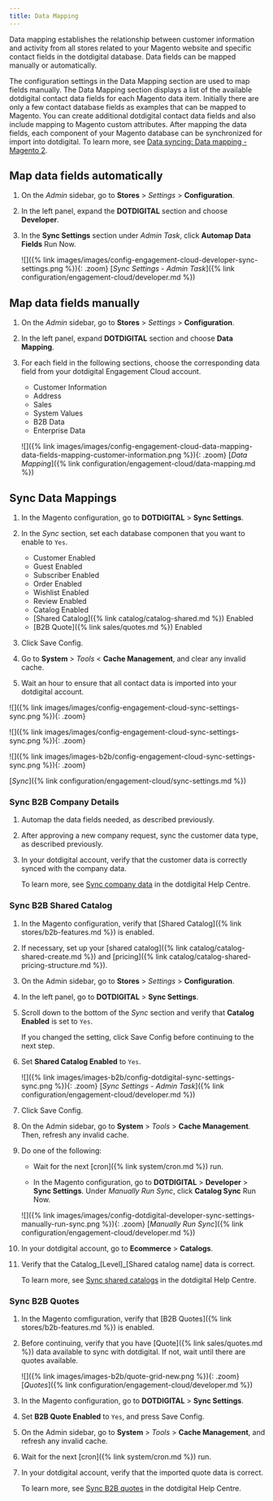 ```yaml
---
title: Data Mapping
---
```


Data mapping establishes the relationship between customer information and activity from all stores related to your Magento website and specific contact fields in the dotdigital database. Data fields can be mapped manually or automatically.

The configuration settings in the Data Mapping section are used to map fields manually. The Data Mapping section displays a list of the available dotdigital contact data fields for each Magento data item. Initially there are only a few contact database fields as examples that can be mapped to Magento. You can create additional dotdigital contact data fields and also include mapping to Magento custom attributes. After mapping the data fields, each component of your Magento database can be synchronized for import into dotdigital. To learn more, see [Data syncing: Data mapping - Magento 2][1].

## Map data fields automatically

1. On the _Admin_ sidebar, go to **Stores** > _Settings_ > **Configuration**.

1. In the left panel, expand the **DOTDIGITAL** section and choose **Developer**.

1. In the **Sync Settings** section under _Admin Task_, click **Automap Data Fields** <span class="btn">Run Now</span>.

   ![]({% link images/images/config-engagement-cloud-developer-sync-settings.png %}){: .zoom}
   [_Sync Settings - Admin Task_]({% link configuration/engagement-cloud/developer.md %})

## Map data fields manually

1. On the _Admin_ sidebar, go to **Stores** > _Settings_ > **Configuration**.

1. In the left panel, expand **DOTDIGITAL** section and choose **Data Mapping**.

1. For each field in the following sections, choose the corresponding data field from your dotdigital Engagement Cloud account.

   -  Customer Information
   -  Address
   -  Sales
   -  System Values<!--{%- if "Default.B2B Only" contains site.edition -%}-->
   -  B2B Data <!--{%- endif -%}--><!--{%- if "Default.EE-B2B" contains site.edition -%}-->
   -  Enterprise Data<!--{%- endif -%}-->

   ![]({% link images/images/config-engagement-cloud-data-mapping-data-fields-mapping-customer-information.png %}){: .zoom}
   [_Data Mapping_]({% link configuration/engagement-cloud/data-mapping.md %})

## Sync Data Mappings

1. In the Magento configuration, go to **DOTDIGITAL** > **Sync Settings**.

1. In the _Sync_ section, set each database componen that you want to enable to `Yes`.

   -  Customer Enabled
   -  Guest Enabled
   -  Subscriber Enabled
   -  Order Enabled
   -  Wishlist Enabled
   -  Review Enabled
   -  Catalog Enabled<!--{%- if "Default.B2B Only" contains site.edition -%}-->
   -  [Shared Catalog]({% link catalog/catalog-shared.md %}) Enabled
   -  [B2B Quote]({% link sales/quotes.md %}) Enabled<!--{%- endif -%}-->

1. Click <span class="btn">Save Config</span>.

1. Go to **System** > _Tools_ < **Cache Management**, and clear any invalid cache.

1. Wait an hour to ensure that all contact data is imported into your dotdigital account.

<!--{% if "Default.CE Only" contains site.edition %}-->
![]({% link images/images/config-engagement-cloud-sync-settings-sync.png %}){: .zoom}
<!--{% endif %}-->
<!--{% if "Default.EE Only" contains site.edition %}-->
![]({% link images/images/config-engagement-cloud-sync-settings-sync.png %}){: .zoom}
<!--{% endif %}-->
<!--{% if "Default.B2B Only" contains site.edition %}-->
![]({% link images/images-b2b/config-engagement-cloud-sync-settings-sync.png %}){: .zoom}
<!--{% endif %}-->
[_Sync_]({% link configuration/engagement-cloud/sync-settings.md %})

<!--{% if "Default.B2B Only" contains site.edition %}-->

### Sync B2B Company Details

1. Automap the data fields needed, as described previously.

1. After approving a new company request, sync the customer data type, as described previously.

1. In your dotdigital account, verify that the customer data is correctly synced with the company data.

   To learn more, see [Sync company data][2] in the dotdigital Help Centre.

### Sync B2B Shared Catalog

1. In the Magento configuration, verify that [Shared Catalog]({% link stores/b2b-features.md %}) is enabled.

1. If necessary, set up your [shared catalog]({% link catalog/catalog-shared-create.md %}) and [pricing]({% link catalog/catalog-shared-pricing-structure.md %}).

1. On the Admin sidebar, go to **Stores** > _Settings_ > **Configuration**.

1. In the left panel, go to **DOTDIGITAL** > **Sync Settings**.

1. Scroll down to the bottom of the _Sync_ section and verify that **Catalog Enabled** is set to `Yes`.

   If you changed the setting, click <span class="btn">Save Config</span> before continuing to the next step.

1. Set **Shared Catalog Enabled** to `Yes`.

   ![]({% link images/images-b2b/config-dotdigital-sync-settings-sync.png %}){: .zoom}
   [_Sync Settings - Admin Task_]({% link configuration/engagement-cloud/developer.md %})

1. Click <span class="btn">Save Config</span>.

1. On the Admin sidebar, go to **System** > _Tools_ > **Cache Management**. Then, refresh any invalid cache.

1. Do one of the following:

   -  Wait for the next [cron]({% link system/cron.md %}) run.

   -  In the Magento configuration, go to **DOTDIGITAL** > **Developer** > **Sync Settings**. Under _Manually Run Sync_, click **Catalog Sync** <span class="btn">Run Now</span>.

   ![]({% link images/images/config-dotdigital-developer-sync-settings-manually-run-sync.png %}){: .zoom}
   [_Manually Run Sync_]({% link configuration/engagement-cloud/developer.md %})

1. In your dotdigital account, go to **Ecommerce** > **Catalogs**.

1. Verify that the Catalog_[Level]_[Shared catalog name] data is correct.

   To learn more, see [Sync shared catalogs][3] in the dotdigital Help Centre.

### Sync B2B Quotes

1. In the Magento comfiguration, verify that [B2B Quotes]({% link stores/b2b-features.md %}) is enabled.

1. Before continuing, verify that you have [Quote]({% link sales/quotes.md %}) data available to sync with dotdigital. If not, wait until there are quotes available.

   ![]({% link images/images-b2b/quote-grid-new.png %}){: .zoom}
   [_Quotes_]({% link configuration/engagement-cloud/developer.md %})

1. In the Magento configuration, go to **DOTDIGITAL** > **Sync Settings**.

1. Set **B2B Quote Enabled** to `Yes`, and press <span class="btn">Save Config</span>.

1. On the Admin sidebar, go to **System** > _Tools_ > **Cache Management**, and refresh any invalid cache.

1. Wait for the next [cron]({% link system/cron.md %}) run.

1. In your dotdigital account, verify that the imported quote data is correct.

   To learn more, see [Sync B2B quotes][4] in the dotdigital Help Centre.

<!--{% endif %}-->

[1]: https://support.dotdigital.com/hc/en-gb/articles/360000449530-Data-syncing-Data-mapping-Magento-2
[2]: https://support.dotdigital.com/hc/en-gb/articles/360013384240-Sync-company-data
[3]: https://support.dotdigital.com/hc/en-gb/articles/360013448759-Sync-shared-catalogs
[4]: https://support.dotdigital.com/hc/en-gb/articles/360013388760-Sync-B2B-quotes
